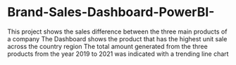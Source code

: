 # Brand-Sales-Dashboard-PowerBI-
This project shows the sales difference between the three main products of a company
The Dashboard shows the product that has the highest unit sale across the country region
The total amount generated from the three products from the year 2019 to 2021 was indicated with a trending line chart
